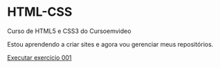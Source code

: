 # HTML-CSS
 Curso de HTML5 e CSS3 do Cursoemvideo
 
Estou aprendendo a criar sites e agora vou gerenciar meus repositórios.

<a href="https://brendavvpp.github.io/HTML-CSS/exerc%C3%ADcios/ex001/index.html"> Executar exercício 001</a>